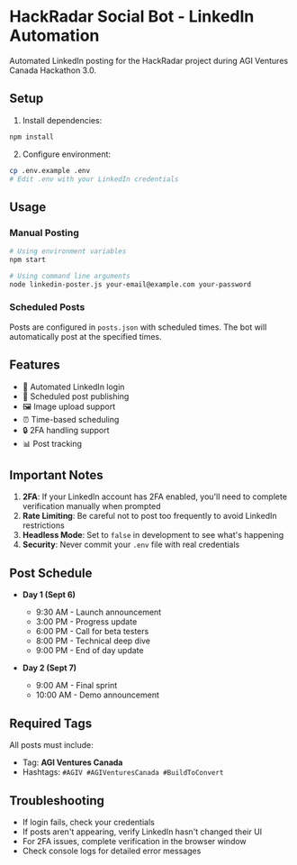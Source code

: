 # HackRadar Social Bot - LinkedIn Automation

Automated LinkedIn posting for the HackRadar project during AGI Ventures Canada Hackathon 3.0.

## Setup

1. Install dependencies:
```bash
npm install
```

2. Configure environment:
```bash
cp .env.example .env
# Edit .env with your LinkedIn credentials
```

## Usage

### Manual Posting
```bash
# Using environment variables
npm start

# Using command line arguments
node linkedin-poster.js your-email@example.com your-password
```

### Scheduled Posts
Posts are configured in `posts.json` with scheduled times. The bot will automatically post at the specified times.

## Features

- 🤖 Automated LinkedIn login
- 📝 Scheduled post publishing
- 🖼️ Image upload support
- ⏰ Time-based scheduling
- 🔒 2FA handling support
- 📊 Post tracking

## Important Notes

1. **2FA**: If your LinkedIn account has 2FA enabled, you'll need to complete verification manually when prompted
2. **Rate Limiting**: Be careful not to post too frequently to avoid LinkedIn restrictions
3. **Headless Mode**: Set to `false` in development to see what's happening
4. **Security**: Never commit your `.env` file with real credentials

## Post Schedule

- **Day 1 (Sept 6)**
  - 9:30 AM - Launch announcement
  - 3:00 PM - Progress update
  - 6:00 PM - Call for beta testers
  - 8:00 PM - Technical deep dive
  - 9:00 PM - End of day update

- **Day 2 (Sept 7)**
  - 9:00 AM - Final sprint
  - 10:00 AM - Demo announcement

## Required Tags

All posts must include:
- Tag: **AGI Ventures Canada**
- Hashtags: `#AGIV #AGIVenturesCanada #BuildToConvert`

## Troubleshooting

- If login fails, check your credentials
- If posts aren't appearing, verify LinkedIn hasn't changed their UI
- For 2FA issues, complete verification in the browser window
- Check console logs for detailed error messages